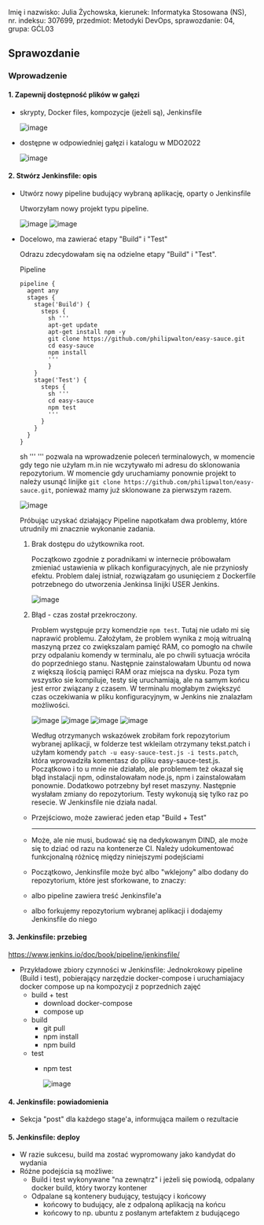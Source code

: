 Imię i nazwisko: Julia Żychowska, kierunek: Informatyka Stosowana (NS), nr. indeksu: 307699, przedmiot: Metodyki DevOps, sprawozdanie: 04, grupa: GĆL03


## Sprawozdanie


### Wprowadzenie
#### 1. Zapewnij dostępność plików w gałęzi
   - skrypty, Docker files, kompozycje (jeżeli są), Jenkinsfile
      
        ![image](https://user-images.githubusercontent.com/28841971/147797643-35719f87-060f-4a79-94ce-9ff2202b294d.png)
      
   - dostępne w odpowiedniej gałęzi i katalogu w MDO2022

        ![image](https://user-images.githubusercontent.com/28841971/147797615-a47dcdca-4f0d-4146-8364-bc0657ec0e11.png)
        
   
  #### 2. Stwórz Jenkinsfile: opis
   - Utwórz nowy pipeline budujący wybraną aplikację, oparty o Jenkinsfile
      
        Utworzyłam nowy projekt typu pipeline.
        
        ![image](https://user-images.githubusercontent.com/28841971/147797798-b71792fd-64fb-4eca-a8ce-9f167626e2f8.png)
        ![image](https://user-images.githubusercontent.com/28841971/147797825-93ec4a17-1323-400d-bcbe-a2d083e8d125.png)


   - Docelowo, ma zawierać etapy "Build" i "Test"

        Odrazu zdecydowałam się na odzielne etapy "Build" i "Test". 
        
        Pipeline
        ```
        pipeline {
          agent any 
          stages {
            stage('Build') { 
              steps {
                sh '''
                apt-get update
                apt-get install npm -y
                git clone https://github.com/philipwalton/easy-sauce.git
                cd easy-sauce 
                npm install
                '''
                }
            }
            stage('Test') { 
              steps {
                sh '''
                cd easy-sauce
                npm test
                '''
              }
            }
          }
        }
        ```
        sh ''' ''' pozwala na wprowadzenie poleceń terminalowych, w momencie gdy tego nie użyłam m.in nie wczytywało mi adresu do sklonowania repozytorium. 
        W momencie gdy uruchamiamy ponownie projekt to należy usunąć linijke ``` git clone https://github.com/philipwalton/easy-sauce.git ```, ponieważ mamy już sklonowane za pierwszym razem. 
        
        ![image](https://user-images.githubusercontent.com/28841971/148635648-56c68e27-a14e-47d2-97d7-46a7a4a69634.png)
        
        Próbując uzyskać działający Pipeline napotkałam dwa problemy, które utrudnily mi znacznie wykonanie zadania.
        
        1. Brak dostępu do użytkownika root.
        
           Początkowo zgodnie z poradnikami w internecie próbowałam zmieniać ustawienia w plikach konfiguracyjnych, ale nie przyniosły efektu. Problem dalej istniał, rozwiązałam go usunięciem z Dockerfile potrzebnego do utworzenia Jenkinsa linijki USER Jenkins.  
        
           ![image](https://user-images.githubusercontent.com/28841971/148635762-40d1b284-ee5e-4f7b-a8f9-7ef3cf086161.png)
        
     
        2. Błąd - czas został przekroczony.
        
           Problem występuje przy komendzie ```npm test```. Tutaj nie udało mi się naprawić problemu. Założyłam, że problem wynika z moją witrualną maszyną przez co zwiększalam pamięć RAM, co pomogło na chwile przy odpalaniu komendy w terminalu, ale po chwili sytuacja wróciła do poprzedniego stanu. Następnie zainstalowałam Ubuntu od nowa z większą ilością pamięci RAM oraz miejsca na dysku. Poza tym wszystko sie kompiluje, testy się uruchamiają, ale na samym końcu jest error związany z czasem. W terminalu mogłabym zwiększyć czas oczekiwania w pliku konfiguracyjnym, w Jenkins nie znalazłam możliwości.
        
           ![image](https://user-images.githubusercontent.com/28841971/148636185-59605edb-2969-449e-ad3f-f632c5a996ec.png)
           ![image](https://user-images.githubusercontent.com/28841971/148636219-8a1c6e34-19f9-4112-967c-2a5dc8d2abcb.png)
           ![image](https://user-images.githubusercontent.com/28841971/148636230-458d8954-ea42-4404-ae7d-3a9a4bf3fc20.png)
           ![image](https://user-images.githubusercontent.com/28841971/148636253-344e76f9-eb0e-465d-bde3-cbb3d6655758.png)
           
           Według otrzymanych wskazówek zrobiłam fork repozytorium wybranej aplikacji, w folderze test wkleilam otrzymany tekst.patch i użyłam komendy ```patch -u easy-sauce-test.js -i tests.patch```, która wprowadziła komentasz do pliku easy-sauce-test.js. Początkowo i to u mnie nie działało, ale problemem też okazał się błąd instalacji npm, odinstalowałam node.js, npm i zainstalowałam ponownie. Dodatkowo potrzebny był reset maszyny. Następnie wysłałam zmiany do repozytorium. Testy wykonują się tylko raz po resecie. W Jenkinsfile nie działa nadal.

        
      - Przejściowo, może zawierać jeden etap "Build + Test"
      
        --------------------------------------------------
       
      - Może, ale nie musi, budować się na dedykowanym DIND, ale może się to dziać od razu na kontenerze CI. Należy udokumentować funkcjonalną różnicę między niniejszymi podejściami
      - Początkowo, Jenkinsfile może być albo "wklejony" albo dodany do repozytorium, które jest sforkowane, to znaczy:
      - albo pipeline zawiera treść Jenkinsfile'a
      - albo forkujemy repozytorium wybranej aplikacji i dodajemy Jenkinsfile do niego
      
 #### 3. Jenkinsfile: przebieg
  
   https://www.jenkins.io/doc/book/pipeline/jenkinsfile/
   
   - Przykładowe zbiory czynności w Jenkinsfile: Jednokrokowy pipeline (Build i test), pobierający narzędzie docker-compose i uruchamiajacy docker compose up na kompozycji z poprzednich zajęć
      - build + test
          - download docker-compose
          - compose up
      - build
          - git pull
          - npm install
          - npm build
      - test
          - npm test
            
            ![image](https://user-images.githubusercontent.com/28841971/149419006-eff0fe58-36b1-46ba-8433-1bded3433e1e.png)

 #### 4. Jenkinsfile: powiadomienia
  
   - Sekcja "post" dla każdego stage'a, informująca mailem o rezultacie
      
 #### 5. Jenkinsfile: deploy
  
   - W razie sukcesu, build ma zostać wypromowany jako kandydat do wydania
   - Różne podejścia są możliwe:
      - Build i test wykonywane "na zewnątrz" i jeżeli się powiodą, odpalany docker build, który tworzy kontener
      - Odpalane są kontenery budujący, testujący i końcowy
         - końcowy to budujący, ale z odpaloną aplikacją na końcu
         - końcowy to np. ubuntu z posłanym artefaktem z budującego

